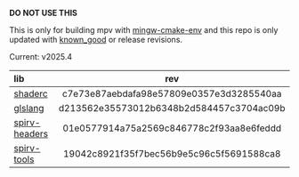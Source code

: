 **DO NOT USE THIS**

This is only for building mpv with [mingw-cmake-env](https://github.com/rorgoroth/mingw-cmake-env) and this repo is only updated with [known_good](https://github.com/google/shaderc/blob/known-good/known_good.json) or release revisions.

Current: v2025.4

| lib                                                               | rev                                      |
|:------------------------------------------------------------------|:----------------------------------------:|
| [shaderc](https://github.com/google/shaderc)                      | c7e73e87aebdafa98e57809e0357e3d3285540aa |
| [glslang](https://github.com/KhronosGroup/glslang)                | d213562e35573012b6348b2d584457c3704ac09b |
| [spirv-headers](https://github.com/KhronosGroup/SPIRV-Headers)    | 01e0577914a75a2569c846778c2f93aa8e6feddd |
| [spirv-tools](https://github.com/KhronosGroup/SPIRV-Tools)        | 19042c8921f35f7bec56b9e5c96c5f5691588ca8 |
